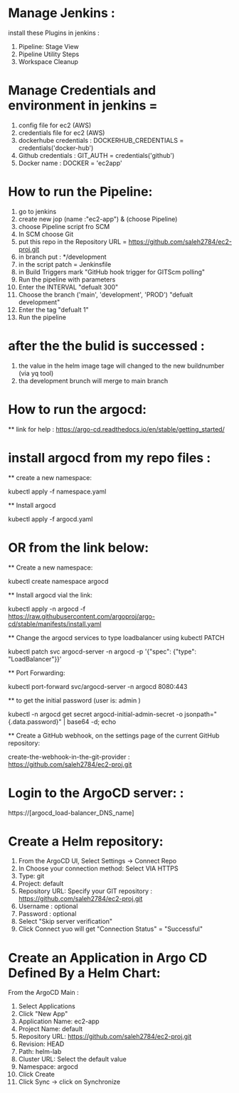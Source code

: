 # Manage Jenkins :
install these Plugins in jenkins :
1. Pipeline: Stage View
2. Pipeline Utility Steps
3. Workspace Cleanup

# Manage Credentials and environment in jenkins = 

1. config file for ec2 (AWS)
2. credentials file for ec2 (AWS)
3. dockerhube credentials : DOCKERHUB_CREDENTIALS = credentials('docker-hub')
4. Github credentials : GIT_AUTH = credentials('github')
5. Docker name : DOCKER = 'ec2app'

# How to run the Pipeline: 

1. go to jenkins 
2. create new jop (name :"ec2-app") & (choose Pipeline)
3. choose Pipeline script fro SCM
4. In SCM choose Git
5. put this repo in the Repository URL = https://github.com/saleh2784/ec2-proj.git
6. in branch put : */development
7. in the script patch = Jenkinsfile
8. in Build Triggers mark "GitHub hook trigger for GITScm polling" 
9. Run the pipeline with parameters
10. Enter the INTERVAL "defualt 300"
11. Choose the branch ('main', 'development', 'PROD') "defualt development"
12. Enter the tag "defualt 1"
13. Run the pipeline

# after the the bulid is successed :
1. the value in the helm image tage will changed to the new buildnumber (via yq tool)
2. tha development brunch will merge to main branch  


# How to run the argocd: 
** link for help : https://argo-cd.readthedocs.io/en/stable/getting_started/
# install argocd from my repo files : ## 

** create a new namespace:

kubectl apply -f namespace.yaml

** Install argocd

kubectl apply -f argocd.yaml

# OR from the link below:

** Create a new namespace:

kubectl create namespace argocd

** Install argocd vial the link:

kubectl apply -n argocd -f https://raw.githubusercontent.com/argoproj/argo-cd/stable/manifests/install.yaml


** Change the argocd services to type loadbalancer using kubectl PATCH

kubectl patch svc argocd-server -n argocd -p '{"spec": {"type": "LoadBalancer"}}'

** Port Forwarding:

kubectl port-forward svc/argocd-server -n argocd 8080:443

** to get the initial password (user is: admin )

kubectl -n argocd get secret argocd-initial-admin-secret -o jsonpath="{.data.password}" | base64 -d; echo

** Create a GitHub webhook, on the settings page of the current GitHub repository:

create-the-webhook-in-the-git-provider : https://github.com/saleh2784/ec2-proj.git


# Login to the ArgoCD server: :

https://[argocd_load-balancer_DNS_name]

# Create a Helm repository:

1. From the ArgoCD UI, Select Settings -> Connect Repo
2. In Choose your connection method: Select VIA HTTPS
3. Type: git
4. Project: default
5. Repository URL: Specify your GIT repository : https://github.com/saleh2784/ec2-proj.git
6. Username : optional
7. Password : optional
8. Select "Skip server verification"
9. Click Connect yuo will get "Connection Status" = "Successful"


# Create an Application in Argo CD Defined By a Helm Chart:

From the ArgoCD Main :
1. Select Applications
2. Click "New App"
3. Application Name: ec2-app
4. Project Name: default
5. Repository URL: https://github.com/saleh2784/ec2-proj.git
6. Revision: HEAD
7. Path: helm-lab
8. Cluster URL: Select the default value
9. Namespace: argocd
10. Click Create
11. Click Sync -> click on Synchronize



